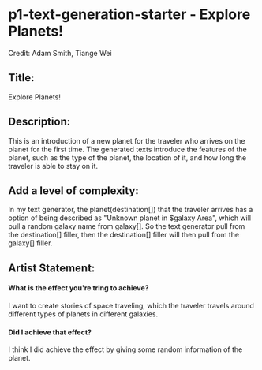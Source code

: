 # p1-text-generation-starter - Explore Planets!
Credit: Adam Smith, Tiange Wei

## Title:
Explore Planets!

## Description:
This is an introduction of a new planet for the traveler who arrives on the planet for the first time. The generated texts introduce the features of the planet, such as the type of the planet, the location of it, and how long the traveler is able to stay on it. 

## Add a level of complexity:
In my text generator, the planet(destination[]) that the traveler arrives has a option of being described as "Unknown planet in $galaxy Area", which will pull a random galaxy name from galaxy[]. So the text generator pull from the destination[] filler, then the destination[] filler will then pull from the galaxy[] filler. 

##  Artist Statement:
#### What is the effect you're tring to achieve?
I want to create stories of space traveling, which the traveler travels around different types of planets in different galaxies.

#### Did I achieve that effect?
I think I did achieve the effect by giving some random information of the planet. 